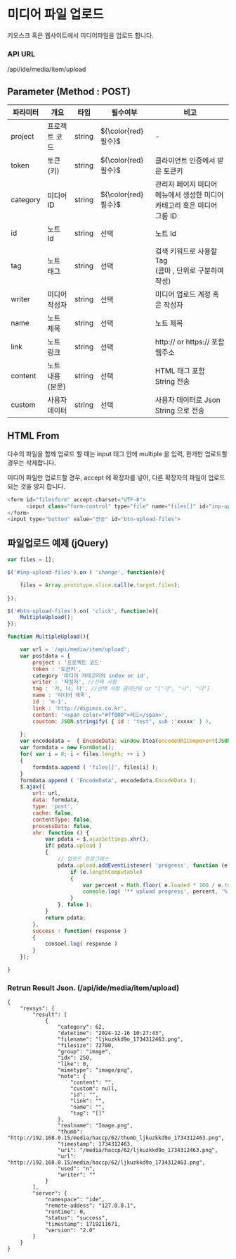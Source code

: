 미디어 파일 업로드
==========================

키오스크 혹은 웹사이트에서 미디어파일을 업로드 합니다.

### API URL

/api/ide/media/item/upload

## Parameter (Method : POST)

|파라미터|개요|타입|필수여부|비고|
|------|---|---|---|---|
|project|프로젝트 코드|string|${\color{red}필수}$|-|
|token|토큰(키)|string|${\color{red}필수}$|클라이언트 인증에서 받은 토큰키|
|category|미디어ID|string|${\color{red}필수}$|관리자 페이지 미디어 메뉴에서 생성한 미디어 카테고리 혹은 미디어 그룹 ID|
|id|노트 Id|string|선택|노트 Id|
|tag|노트 태그|string|선택|검색 키워드로 사용할 Tag<br>(콤마 , 단위로 구분하여 작성)|
|writer|미디어 작성자|string|선택|미디어 업로드 계정 혹은 작성자|
|name|노트 제목|string|선택|노트 제목|
|link|노트 링크|string|선택|http:// or https:// 포함 웹주소|
|content|노트 내용(본문)|string|선택|HTML 태그 포함 String 전송|
|custom|사용자데이터|string|선택|사용자 데이터로 Json String 으로 전송|






## HTML From 

다수의 파일을 함께 업로드 할 때는 input 태그 안에 multiple 을 입력, 한개만 업로드할 경우는 삭제합니다.

미디어 파일만 업로드할 경우, accept 에 확장자를 넣어, 다른 확장자의 파일이 업로드되는 것을 방지 합니다.

```javascript
<form id="filesform" accept-charset="UTF-8">
      <input class="form-control" type="file" name="files[]" id="inp-upload-files" accept=".jpg, .png, .gif, .mp3, .mp4, .webm" multiple>
</form>
<input type="button" value="전송" id="btn-upload-files">
```
## 파일업로드 예제 (jQuery)

```javascript
var files = [];

$('#inp-upload-files').on ( 'change', function(e){

	files = Array.prototype.slice.call(e.target.files);
	
});

$('#btn-upload-files').on( 'click', function(e){
	MultipleUpload();
});

function MultipleUpload(){

	var url = '/api/media/item/upload';
	var postdata = {
		project : '프로젝트 코드'
		token : '토큰키',
		category '미디어 카테고리의 index or id',
		writer : '작성자', //선택 사항
		tag : '가, 나, 다', //선택 사항 콤마단위 or "["가", "나", "다"]
		name : '미디어 제목',
		id : 'm-1',
		link : 'http://digimix.co.kr',
		content: '<span color="#ff000">레드</span>',
		coustom: JSON.stringify( { id : 'test", sub :'xxxxx' } ),
		
	};
	var encodedata =  { EncodeData: window.btoa(encodeURIComponent(JSON.stringify( postdata ))) };
	var formdata = new FormData();
	for( var i = 0; i < files.length; ++ i )
	{
		formdata.append ( 'files[]', files[i] );
	}
	formdata.append ( 'EncodeData', encodedata.EncodeData );
	$.ajax({
		url: url,
		data: formdata,
		type: 'post',
		cache: false,
		contentType: false,
		processData: false,  
		xhr: function () {
			var pdata = $.ajaxSettings.xhr();
			if( pdata.upload )
			{
				// 업로드 프로그레스
				pdata.upload.addEventListener( 'progress', function (e) {
					if (e.lengthComputable) 
					{
						var percent = Math.floor( e.loaded * 100 / e.total );
						console.log( '** upload progress', percent, '%' );
					}
				}, false );
			}
			return pdata;
		},
		success : function( response ) 
		{
			consoel.log( response )
		}
	});

}


```

### Retrun Result Json. (/api/ide/media/item/upload)

```
{
    "rexsys": {
        "result": [
            {
                "category": 62,
                "datetime": "2024-12-16 10:27:43",
                "filename": "ljkuzkkd9o_1734312463.png",
                "filesize": 72780,
                "group": "image",
                "idx": 250,
                "like": 0,
                "mimetype": "image/png",
                "note": {
                    "content": "",
                    "custom": null,
                    "id": "",
                    "link": "",
                    "name": "",
                    "tag": "[]"
                },
                "realname": "Image.png",
                "thumb": "http://192.168.0.15/media/haccp/62/thumb_ljkuzkkd9o_1734312463.png",
                "timestamp": 1734312463,
                "uri": "/media/haccp/62/ljkuzkkd9o_1734312463.png",
                "url": "http://192.168.0.15/media/haccp/62/ljkuzkkd9o_1734312463.png",
                "used": "n",
                "writer": ""
            }
        ],
        "server": {
            "namespace": "ide",
            "remote-addess": "127.0.0.1",
            "runtime": 0,
            "status": "success",
            "timestamp": 1719211671,
            "version": "2.0"
        }
    }
}
```
